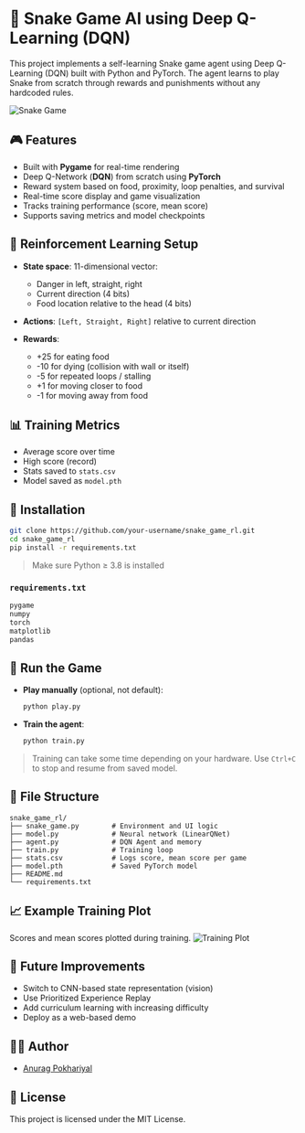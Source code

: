 # 🐍 Snake Game AI using Deep Q-Learning (DQN)

This project implements a self-learning Snake game agent using Deep Q-Learning (DQN) built with Python and PyTorch. The agent learns to play Snake from scratch through rewards and punishments without any hardcoded rules.

![Snake Game](https://user-images.githubusercontent.com/your-image-url.gif)

## 🎮 Features

* Built with **Pygame** for real-time rendering
* Deep Q-Network (**DQN**) from scratch using **PyTorch**
* Reward system based on food, proximity, loop penalties, and survival
* Real-time score display and game visualization
* Tracks training performance (score, mean score)
* Supports saving metrics and model checkpoints

## 🧠 Reinforcement Learning Setup

* **State space**: 11-dimensional vector:

  * Danger in left, straight, right
  * Current direction (4 bits)
  * Food location relative to the head (4 bits)
* **Actions**: `[Left, Straight, Right]` relative to current direction
* **Rewards**:

  * +25 for eating food
  * -10 for dying (collision with wall or itself)
  * -5 for repeated loops / stalling
  * +1 for moving closer to food
  * -1 for moving away from food

## 📊 Training Metrics

* Average score over time
* High score (record)
* Stats saved to `stats.csv`
* Model saved as `model.pth`

## 🧪 Installation

```bash
git clone https://github.com/your-username/snake_game_rl.git
cd snake_game_rl
pip install -r requirements.txt
```

> Make sure Python ≥ 3.8 is installed

### `requirements.txt`

```txt
pygame
numpy
torch
matplotlib
pandas
```

## 🚀 Run the Game

* **Play manually** (optional, not default):

  ```bash
  python play.py
  ```

* **Train the agent**:

  ```bash
  python train.py
  ```

> Training can take some time depending on your hardware. Use `Ctrl+C` to stop and resume from saved model.

## 📁 File Structure

```
snake_game_rl/
├── snake_game.py        # Environment and UI logic
├── model.py             # Neural network (LinearQNet)
├── agent.py             # DQN Agent and memory
├── train.py             # Training loop
├── stats.csv            # Logs score, mean score per game
├── model.pth            # Saved PyTorch model
├── README.md
└── requirements.txt
```

## 📈 Example Training Plot

Scores and mean scores plotted during training.
![Training Plot](https://github.com/user-attachments/assets/b6a0f474-daf1-4cc4-b93c-513cb70a84a4)

## 📌 Future Improvements

* Switch to CNN-based state representation (vision)
* Use Prioritized Experience Replay
* Add curriculum learning with increasing difficulty
* Deploy as a web-based demo

## 🧑‍💻 Author

* [Anurag Pokhariyal](https://github.com/AnuragP004)

## 📝 License

This project is licensed under the MIT License.

